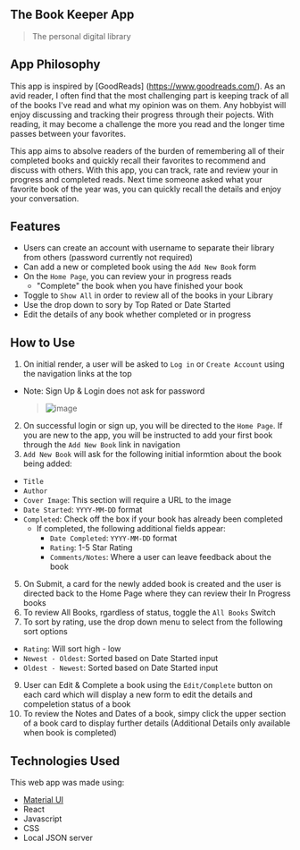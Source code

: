 ## The Book Keeper App

>The personal digital library 

## App Philosophy

This app is inspired by [GoodReads] (https://www.goodreads.com/). As an avid reader, I often find that the most challenging part is keeping track of all of the books I've read and what my opinion was on them. Any hobbyist will enjoy discussing and tracking their progress through their pojects. With reading, it may become a challenge the more you read and the longer time passes between your favorites. 

This app aims to absolve readers of the burden of remembering all of their completed books and quickly recall their favorites to recommend and discuss with others. With this app, you can track, rate and review your in progress and completed reads. Next time someone asked what your favorite book of the year was, you can quickly recall the details and enjoy your conversation. 


## Features
- Users can create an account with username to separate their library from others (password currently not required)
- Can add a new or completed book using the `Add New Book` form
- On the `Home Page`, you can review your in progress reads
  - "Complete" the book when you have finished your book
- Toggle to `Show All` in order to review all of the books in your Library
- Use the drop down to sory by Top Rated or Date Started
- Edit the details of any book whether completed or in progress

## How to Use
1. On initial render, a user will be asked to `Log in` or `Create Account` using the navigation links at the top
  - Note: Sign Up & Login does not ask for password
    > ![image](.GIFS/Login:signup.gif)
2. On successful login or sign up, you will be directed to the `Home Page`.
   If you are new to the app, you will be instructed to add your first book through the `Add New Book` link in navigation
4. `Add New Book` will ask for the following initial informtion about the book being added:
  - `Title`
  - `Author`
  - `Cover Image`: This section will require a URL to the image
  - `Date Started`: `YYYY-MM-DD` format
  - `Completed`: Check off the box if your book has already been completed
    - If completed, the following additional fields appear:
      - `Date Completed`: `YYYY-MM-DD` format
      - `Rating`: 1-5 Star Rating
      - `Comments/Notes`: Where a user can leave feedback about the book
5. On Submit, a card for the newly added book is created and the user is directed back to the Home Page where they can review their In Progress books
7. To review All Books, rgardless of status, toggle the `All Books` Switch
8. To sort by rating, use the drop down menu to select from the following sort options
  - `Rating`: Will sort high - low
  - `Newest - Oldest`: Sorted based on Date Started input
  - `Oldest - Newest`: Sorted based on Date Started input
9. User can Edit & Complete a book using the `Edit/Complete` button on each card which will display a new form to edit the details and compeletion status of a book
10. To review the Notes and Dates of a book, simpy click the upper section of a book card to display further details (Additional Details only available when book is completed)


## Technologies Used

This web app was made using:
- [Material UI](https://materializecss.com/) 
- React
- Javascript 
- CSS
- Local JSON server

